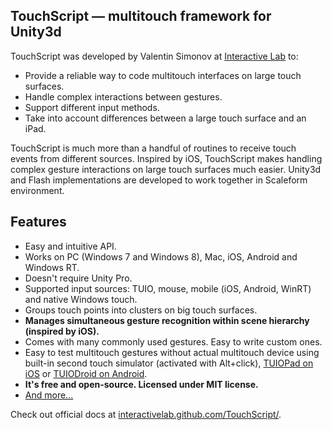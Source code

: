 ## TouchScript — multitouch framework for Unity3d
TouchScript was developed by Valentin Simonov at [Interactive Lab](http://interactivelab.ru) to:
 - Provide a reliable way to code multitouch interfaces on large touch surfaces.
 - Handle complex interactions between gestures.
 - Support different input methods.
 - Take into account differences between a large touch surface and an iPad.
                            
TouchScript is much more than a handful of routines to receive touch events from different sources. Inspired by iOS, TouchScript makes handling complex gesture interactions on large touch surfaces much easier. Unity3d and Flash implementations are developed to work together in Scaleform environment.

## Features
 - Easy and intuitive API.
 - Works on PC (Windows 7 and Windows 8), Mac, iOS, Android and Windows RT.
 - Doesn't require Unity Pro.
 - Supported input sources: TUIO, mouse, mobile (iOS, Android, WinRT) and native Windows touch.
 - Groups touch points into clusters on big touch surfaces.
 - **Manages simultaneous gesture recognition within scene hierarchy (inspired by iOS).**
 - Comes with many commonly used gestures. Easy to write custom ones.
 - Easy to test multitouch gestures without actual multitouch device using built-in second touch simulator (activated with Alt+click), [TUIOPad on iOS](https://itunes.apple.com/us/app/tuiopad/id412446962) or [TUIODroid on Android](https://play.google.com/store/apps/details?id=tuioDroid.impl&hl=en").
 - **It's free and open-source. Licensed under MIT license.**
 - [And more...](http://interactivelab.github.io/TouchScript/tutorials.internals.html)

Check out official docs at [interactivelab.github.com/TouchScript/](http://interactivelab.github.com/TouchScript/).
